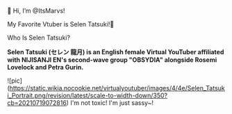 
👋 Hi, I’m @ItsMarvs!

My Favorite Vtuber is Selen Tatsuki!💖

Who Is Selen Tatsuki?

**Selen Tatsuki (セレン 龍月) is an English female Virtual YouTuber affiliated with NIJISANJI EN's second-wave group "OBSYDIA" alongside Rosemi Lovelock and Petra Gurin.**

![pic] (https://static.wikia.nocookie.net/virtualyoutuber/images/4/4e/Selen_Tatsuki_Portrait.png/revision/latest/scale-to-width-down/350?cb=20210719072816)
I'm not toxic! I'm just sassy~!

